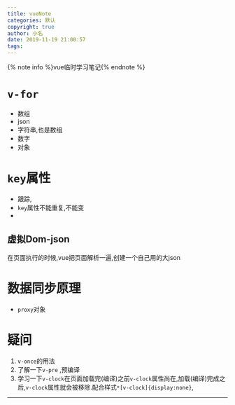 ```yaml
---
title: vueNote
categories: 默认
copyright: true
author: 小名
date: 2019-11-19 21:00:57
tags:
---
```


{% note info %}vue临时学习笔记{% endnote %}

<!-- more -->

# `v-for`

- 数组
- json
- 字符串,也是数组
- 数字
- 对象

# `key`属性

- 跟踪,
- `key`属性不能重复,不能变
- 

## 虚拟Dom-json

在页面执行的时候,vue把页面解析一遍,创建一个自己用的大json



# 数据同步原理

- `proxy`对象

# 疑问

1. `v-once`的用法
2. 了解一下`v-pre` ,预编译
3. 学习一下`v-clock`在页面加载完(编译)之前`v-clock`属性尚在,加载(编译)完成之后,`v-clock`属性就会被移除.配合样式`*[v-clock]{display:none}`,



---

